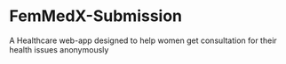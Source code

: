 # FemMedX-Submission
 A Healthcare web-app designed to help women get consultation for their health issues anonymously
